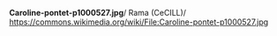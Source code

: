 **Caroline-pontet-p1000527.jpg**/
Rama (CeCILL)/
https://commons.wikimedia.org/wiki/File:Caroline-pontet-p1000527.jpg
